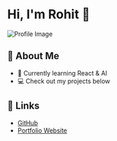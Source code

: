 # Hi, I'm Rohit 👋

![Profile Image](https://avatars.githubusercontent.com/u/rydv373?v=4)

## 🚀 About Me
- 🌱 Currently learning React & AI
- 💻 Check out my projects below

## 🔗 Links
- [GitHub](https://github.com/rydv373)
- [Portfolio Website](https://rydv373.github.io)
